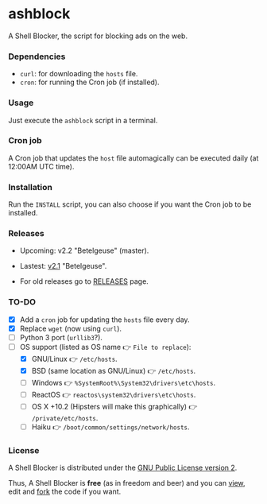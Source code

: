 # ashblock

A Shell Blocker, the script for blocking ads on the web.

### Dependencies

- `curl`: for downloading the `hosts` file.
- `cron`: for running the Cron job (if installed).

### Usage

Just execute the `ashblock` script in a terminal.

### Cron job

A Cron job that updates the `host` file automagically can be executed daily (at 12:00AM UTC time).

### Installation

Run the `INSTALL` script, you can also choose if you want the Cron job to be installed.

### Releases

- Upcoming: v2.2 "Betelgeuse" (master).

- Lastest: [v2.1](https://github.com/feskyde/ashblock/releases/tag/v2.1) "Betelgeuse".

- For old releases go to [RELEASES](https://github.com/feskyde/ashblock/releases) page.

### TO-DO

- [x] Add a `cron` job for updating the `hosts` file every day.
- [x] Replace `wget` (now using `curl`).
- [ ] Python 3 port (`urllib3`?).
- [ ] OS support (listed as OS name :point_right: `File to replace`):
    - [x] GNU/Linux :point_right: `/etc/hosts`.
    - [x] BSD (same location as GNU/Linux) :point_right: `/etc/hosts`.
    - [ ] Windows :point_right: `%SystemRoot%\System32\drivers\etc\hosts`.
    - [ ] ReactOS :point_right: `reactos\system32\drivers\etc\hosts`.
    - [ ] OS X +10.2 (Hipsters will make this graphically) :point_right: `/private/etc/hosts`.
    - [ ] Haiku :point_right: `/boot/common/settings/network/hosts`.

### License

A Shell Blocker is distributed under the [GNU Public License version 2](http://www.gnu.org/licenses/old-licenses/gpl-2.0.html).

Thus, A Shell Blocker is **free** (as in freedom and beer) and you can [view](https://github.com/feskyde/ashblock), edit and [fork](https://github.com/feskyde/ashblock/fork) the code if you want.

